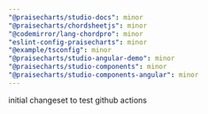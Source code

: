 ```yaml
---
"@praisecharts/studio-docs": minor
"@praisecharts/chordsheetjs": minor
"@codemirror/lang-chordpro": minor
"eslint-config-praisecharts": minor
"@example/tsconfig": minor
"@praisecharts/studio-angular-demo": minor
"@praisecharts/studio-components": minor
"@praisecharts/studio-components-angular": minor
---
```


initial changeset to test github actions
